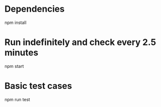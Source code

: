 # Dependencies
npm install

# Run indefinitely and check every 2.5 minutes
npm start

# Basic test cases
npm run test
